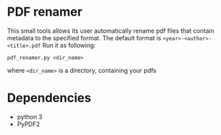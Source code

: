 # PDF renamer

This small tools allows its user automatically rename pdf files that contain metadata to the specified format.
The default format is `<year>-<author>-<title>.pdf`
Run it as following:
```
pdf_renamer.py <dir_name>
```
where `<dir_name>` is a directory, containing your pdfs

# Dependencies

- python 3
- PyPDF2

